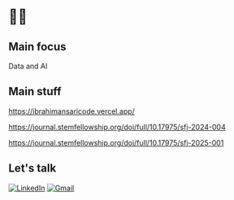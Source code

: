 # 👨‍💻

## Main focus
Data and AI

## Main stuff
https://ibrahimansaricode.vercel.app/

https://journal.stemfellowship.org/doi/full/10.17975/sfj-2024-004

https://journal.stemfellowship.org/doi/full/10.17975/sfj-2025-001

## Let's talk
[![LinkedIn](https://img.shields.io/badge/-LinkedIn-0077B5?style=flat-square&logo=linkedin&logoColor=white)](https://www.linkedin.com/in/ibrahim-ansari-775529270/)
[![Gmail](https://img.shields.io/badge/-Gmail-D14836?style=flat-square&logo=gmail&logoColor=white)](mailto:ibrahim.ansari4161@gmail.com)

